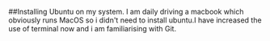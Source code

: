 ##Installing Ubuntu on my system.
I am daily driving a macbook which obviously runs MacOS so i didn't need to install 
ubuntu.I have increased the use of terminal now and i am familiarising with Git.
